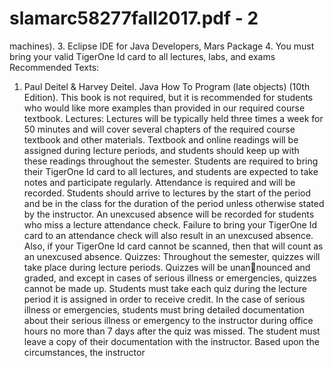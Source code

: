 # slamarc58277fall2017.pdf - 2

machines).
3. Eclipse IDE for Java Developers, Mars Package
4. You must bring your valid TigerOne Id card to all lectures, labs, and exams
Recommended Texts:
1. Paul Deitel & Harvey Deitel. Java How To Program (late objects) (10th Edition). This book is not
required, but it is recommended for students who would like more examples than provided in our
required course textbook.
Lectures: Lectures will be typically held three times a week for 50 minutes and will cover several chapters
of the required course textbook and other materials. Textbook and online readings will be assigned during
lecture periods, and students should keep up with these readings throughout the semester. Students are
required to bring their TigerOne Id card to all lectures, and students are expected to take notes and
participate regularly. Attendance is required and will be recorded. Students should arrive to lectures by
the start of the period and be in the class for the duration of the period unless otherwise stated by the
instructor. An unexcused absence will be recorded for students who miss a lecture attendance check. Failure
to bring your TigerOne Id card to an attendance check will also result in an unexcused absence. Also, if
your TigerOne Id card cannot be scanned, then that will count as an unexcused absence.
Quizzes: Throughout the semester, quizzes will take place during lecture periods. Quizzes will be unannounced and graded, and except in cases of serious illness or emergencies, quizzes cannot be made up.
Students must take each quiz during the lecture period it is assigned in order to receive credit. In the case
of serious illness or emergencies, students must bring detailed documentation about their serious illness or
emergency to the instructor during office hours no more than 7 days after the quiz was missed. The student
must leave a copy of their documentation with the instructor. Based upon the circumstances, the instructor